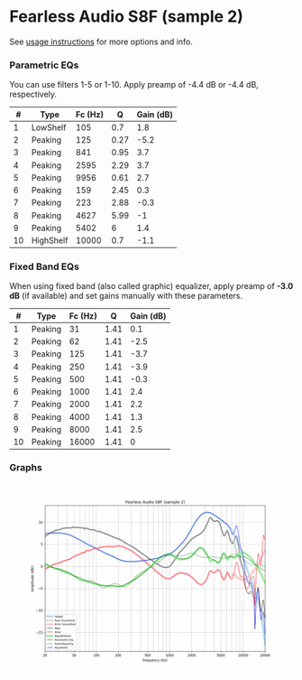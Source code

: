 # Fearless Audio S8F (sample 2)
See [usage instructions](https://github.com/jaakkopasanen/AutoEq#usage) for more options and info.

### Parametric EQs
You can use filters 1-5 or 1-10. Apply preamp of -4.4 dB or -4.4 dB, respectively.

|   # | Type      |   Fc (Hz) |    Q |   Gain (dB) |
|-----|-----------|-----------|------|-------------|
|   1 | LowShelf  |       105 | 0.7  |         1.8 |
|   2 | Peaking   |       125 | 0.27 |        -5.2 |
|   3 | Peaking   |       841 | 0.95 |         3.7 |
|   4 | Peaking   |      2595 | 2.29 |         3.7 |
|   5 | Peaking   |      9956 | 0.61 |         2.7 |
|   6 | Peaking   |       159 | 2.45 |         0.3 |
|   7 | Peaking   |       223 | 2.88 |        -0.3 |
|   8 | Peaking   |      4627 | 5.99 |        -1   |
|   9 | Peaking   |      5402 | 6    |         1.4 |
|  10 | HighShelf |     10000 | 0.7  |        -1.1 |

### Fixed Band EQs
When using fixed band (also called graphic) equalizer, apply preamp of **-3.0 dB** (if available) and set gains manually with these parameters.

|   # | Type    |   Fc (Hz) |    Q |   Gain (dB) |
|-----|---------|-----------|------|-------------|
|   1 | Peaking |        31 | 1.41 |         0.1 |
|   2 | Peaking |        62 | 1.41 |        -2.5 |
|   3 | Peaking |       125 | 1.41 |        -3.7 |
|   4 | Peaking |       250 | 1.41 |        -3.9 |
|   5 | Peaking |       500 | 1.41 |        -0.3 |
|   6 | Peaking |      1000 | 1.41 |         2.4 |
|   7 | Peaking |      2000 | 1.41 |         2.2 |
|   8 | Peaking |      4000 | 1.41 |         1.3 |
|   9 | Peaking |      8000 | 1.41 |         2.5 |
|  10 | Peaking |     16000 | 1.41 |         0   |

### Graphs
![](./Fearless%20Audio%20S8F%20(sample%202).png)

